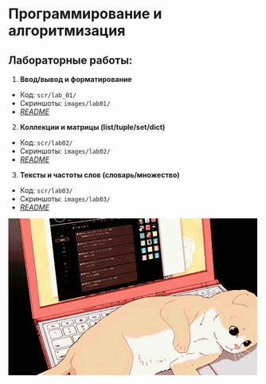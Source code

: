 # Программирование и алгоритмизация
## Лабораторные работы:
1. **Ввод/вывод и форматирование**
  - Код: `scr/lab_01/`
  - Скриншоты: `images/lab01/`
  - *[README](scr/lab_01/README_lab01.md)*
2. **Коллекции и матрицы (list/tuple/set/dict)**
  - Код: `scr/lab02/`
  - Скриншоты: `images/lab02/`
  - *[README](scr/lab02/README.md)*
3. **Тексты и частоты слов (словарь/множество)**
  - Код: `scr/lab03/`
  - Скриншоты: `images/lab03/`
  - *[README](scr/lab03/README.md)*

![Gif](for_readme/Cat.gif)
